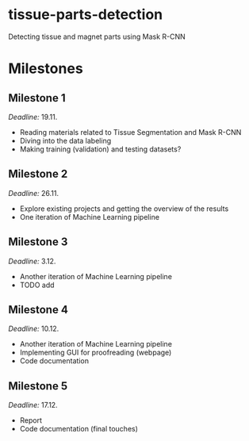 # tissue-parts-detection
Detecting tissue and magnet parts using Mask R-CNN 

# Milestones

## Milestone 1  
_Deadline:_ 19.11.
- Reading materials related to Tissue Segmentation and Mask R-CNN 
- Diving into the data labeling
- Making training (validation) and testing datasets?

## Milestone 2
_Deadline:_ 26.11. 
- Explore existing projects and getting the overview of the results
- One iteration of Machine Learning pipeline

## Milestone 3
_Deadline:_ 3.12. 
- Another iteration of Machine Learning pipeline
- TODO add 

## Milestone 4
_Deadline:_ 10.12.
- Another iteration of Machine Learning pipeline
- Implementing GUI for proofreading (webpage)
- Code documentation

## Milestone 5
_Deadline:_ 17.12.
- Report 
- Code documentation (final touches)
